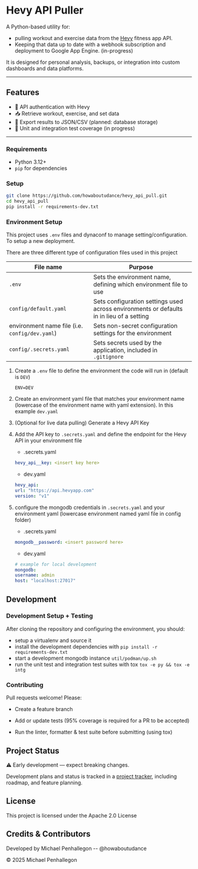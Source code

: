 # Hevy API Puller

A Python-based utility for:

- pulling workout and exercise data from the [Hevy][hevy_app] fitness app API.
- Keeping that data up to date with a webhook subscription and deployment to Google App Engine. (in-progress)

It is designed for personal analysis, backups, or integration into custom dashboards and data platforms.

---

## Features

- 🔑 API authentication with Hevy
- 📥 Retrieve workout, exercise, and set data
- 💾 Export results to JSON/CSV (planned: database storage)
- 🧪 Unit and integration test coverage (in progress)

---

### Requirements

- Python 3.12+
- `pip` for dependencies

### Setup

```bash
git clone https://github.com/howaboutudance/hevy_api_pull.git
cd hevy_api_pull
pip install -r requirements-dev.txt
```

### Environment Setup


This project uses `.env` files and dynaconf to manage setting/configuration.
To setup a new deployment.

There are three different type of configuration files used in this project

| File name | Purpose |
| --------- | ------- |
| `.env`    | Sets the environment name, defining which environment file to use |
| `config/default.yaml` | Sets configuration settings used across environments or defaults in in lieu of a setting|
| environment name file (i.e. `config/dev.yaml`) | Sets non-secret configuration settings for the environment |
| `config/.secrets.yaml` | Sets secrets used by the application, included in `.gitignore` |


1. Create a `.env` file to define the environment the code will run in (default is `DEV`)

    ```env
    ENV=DEV
    ```

2. Create an environment yaml file that matches your environment name (lowercase of the environment name with yaml extension). In this example `dev.yaml`
3. (Optional for live data pulling) Generate a Hevy API Key
4. Add the API key to `.secrets.yaml` and define the endpoint for the Hevy API in your environment file
    - .secrets.yaml

    ```yaml
    hevy_api__key: <insert key here>
    ```

    - dev.yaml

    ```yaml
    hevy_api:
    url: "https://api.hevyapp.com"
    version: "v1"
    ```

5. configure the mongodb credentials in `.secrets.yaml` and your environment yaml (lowercase environment named yaml file in config folder)
    - .secrets.yaml

    ```yaml
    mongodb__password: <insert password here>
    ```

    - dev.yaml

    ```yaml
    # example for local development
    mongodb:
    username: admin
    host: "localhost:27017"
    ```

## Development

### Development Setup + Testing

After cloning the repository and configuring the environment, you should:

- setup a virtualenv and source it
- install the development dependencies with `pip install -r requirements-dev.txt`
- start a development mongodb instance `util/podman/up.sh`
- run the unit test and integration test suites with tox `tox -e py && tox -e intg`

### Contributing

Pull requests welcome! Please:

- Create a feature branch

- Add or update tests (95% coverage is required for a PR to be accepted)

- Run the linter, formatter & test suite before submitting (using tox)

## Project Status

⚠️ Early development — expect breaking changes.

Development plans and status is tracked in a [project tracker][project_tracker], including roadmap, and feature planning.

## License

This project is licensed under the Apache 2.0 License

## Credits & Contributors

Developed by Michael Penhallegon -- @howaboutudance

&copy; 2025 Michael Penhallegon

[hevy_app]: https://www.hevyapp.com/
[project_tracker]: https://docs.google.com/document/d/1r7EXNHtVTbrEwSOk0VvGy-etlDWeVHa9e7u-y2XCzXk/edit?usp=sharing
